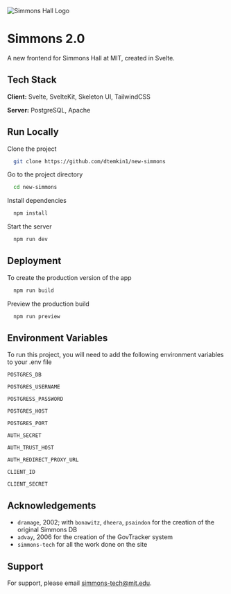![Simmons Hall Logo](https://simmons.mit.edu/img/logo.png)

# Simmons 2.0

A new frontend for Simmons Hall at MIT, created in Svelte.

## Tech Stack

**Client:** Svelte, SvelteKit, Skeleton UI, TailwindCSS

**Server:** PostgreSQL, Apache

## Run Locally

Clone the project

```bash
  git clone https://github.com/dtemkin1/new-simmons
```

Go to the project directory

```bash
  cd new-simmons
```

Install dependencies

```bash
  npm install
```

Start the server

```bash
  npm run dev
```

## Deployment

To create the production version of the app

```bash
  npm run build
```

Preview the production build

```bash
  npm run preview
```

## Environment Variables

To run this project, you will need to add the following environment variables to your .env file

`POSTGRES_DB`

`POSTGRES_USERNAME`

`POSTGRESS_PASSWORD`

`POSTGRES_HOST`

`POSTGRES_PORT`

`AUTH_SECRET`

`AUTH_TRUST_HOST`

`AUTH_REDIRECT_PROXY_URL`

`CLIENT_ID`

`CLIENT_SECRET`

## Acknowledgements

- `dramage`, 2002; with `bonawitz`, `dheera`, `psaindon` for the creation of the original Simmons DB
- `advay`, 2006 for the creation of the GovTracker system
- `simmons-tech` for all the work done on the site

## Support

For support, please email simmons-tech@mit.edu.
